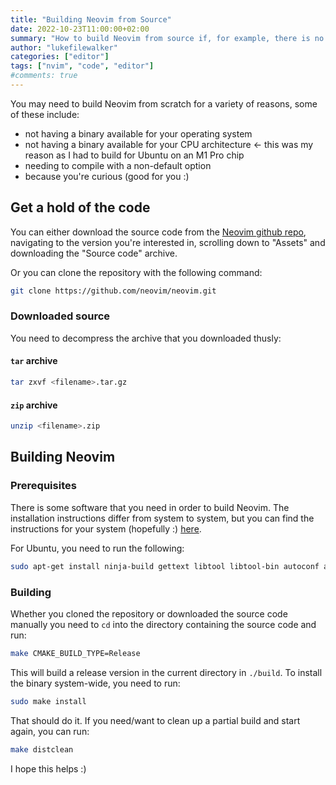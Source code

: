 ```yaml
---
title: "Building Neovim from Source"
date: 2022-10-23T11:00:00+02:00
summary: "How to build Neovim from source if, for example, there is no binary for your system."
author: "lukefilewalker"
categories: ["editor"]
tags: ["nvim", "code", "editor"]
#comments: true
---
```


You may need to build Neovim from scratch for a variety of reasons, some of these include:

- not having a binary available for your operating system
- not having a binary available for your CPU architecture <- this was my reason as I had to build for Ubuntu on an M1 Pro chip
- needing to compile with a non-default option
- because you're curious (good for you :)

## Get a hold of the code

You can either download the source code from the [Neovim github repo](https://github.com/neovim/neovim/releases), navigating to the version you're interested in, scrolling down to "Assets" and downloading the "Source code" archive.

Or you can clone the repository with the following command:

```bash
git clone https://github.com/neovim/neovim.git
```

### Downloaded source

You need to decompress the archive that you downloaded thusly:

#### `tar` archive

```bash
tar zxvf <filename>.tar.gz
```

#### `zip` archive

```bash
unzip <filename>.zip
```

## Building Neovim

### Prerequisites

There is some software that you need in order to build Neovim. The installation instructions differ from system to system, but you can find the instructions for your system (hopefully :) [here](https://github.com/neovim/neovim/wiki/Building-Neovim#build-prerequisites).

For Ubuntu, you need to run the following:

```bash
sudo apt-get install ninja-build gettext libtool libtool-bin autoconf automake cmake g++ pkg-config unzip curl doxygen
```

### Building

Whether you cloned the repository or downloaded the source code manually you need to `cd` into the directory containing the source code and run:

```bash
make CMAKE_BUILD_TYPE=Release
```

This will build a release version in the current directory in `./build`. To install the binary system-wide, you need to run:

```bash
sudo make install
```

That should do it. If you need/want to clean up a partial build and start again, you can run:

```bash
make distclean
```

I hope this helps :)
